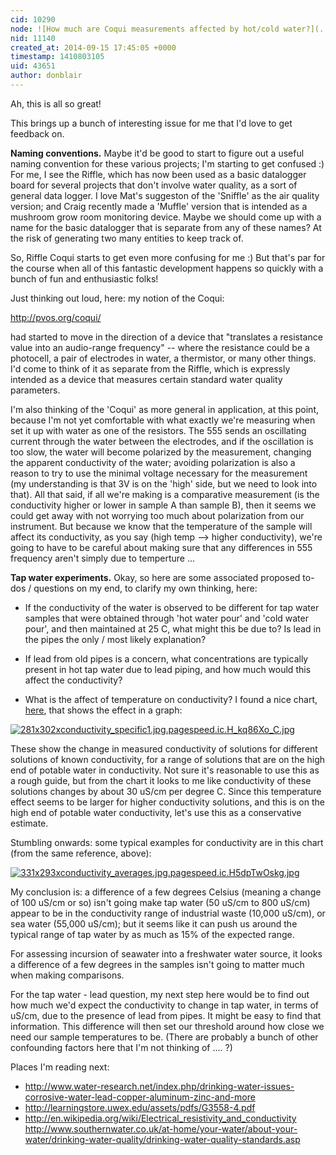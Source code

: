 ```yaml
---
cid: 10290
node: ![How much are Coqui measurements affected by hot/cold water?](../notes/warren/09-13-2014/riffle-coqui-hot-cold-tapwater-test)
nid: 11140
created_at: 2014-09-15 17:45:05 +0000
timestamp: 1410803105
uid: 43651
author: donblair
---
```


Ah, this is all so great!

This brings up a bunch of interesting issue for me that I'd love to get feedback on.

**Naming conventions.**  Maybe it'd be good to start to figure out a useful naming convention for these various projects; I'm starting to get confused :)  For me, I see the Riffle, which has now been used as a basic datalogger board for several projects that don't involve water quality, as a sort of general data logger.  I love Mat's suggeston of the 'Sniffle' as the air quality version; and Craig recently made a 'Muffle' version that is intended as a mushroom grow room monitoring device.  Maybe we should come up with a name for the basic datalogger that is separate from any of these names?  At the risk of generating two many entities to keep track of.

So, Riffle Coqui starts to get even more confusing for me :) But that's par for the course when all of this fantastic development happens so quickly with a bunch of fun and enthusiastic folks!

Just thinking out loud, here:  my notion of the Coqui:

http://pvos.org/coqui/

had started to move in the direction of a device that "translates a resistance value into an audio-range frequency" -- where the resistance could be a photocell, a pair of electrodes in water, a thermistor, or many other things. I'd come to think of it as separate from the Riffle, which is expressly intended as a device that measures certain standard water quality parameters.

I'm also thinking of the 'Coqui' as more general in application, at this point, because I'm not yet comfortable with what exactly we're measuring when set it up with water as one of the resistors.  The 555 sends an oscillating current through the water between the electrodes, and if the oscillation is too slow, the water will become polarized by the measurement, changing the apparent conductivity of the water; avoiding polarization is also a reason to try to use the minimal voltage necessary for the measurement (my understanding is that 3V is on the 'high' side, but we need to look into that).  All that said, if all we're making is a comparative measurement (is the conductivity higher or lower in sample A than sample B), then it seems we could get away with not worrying too much about polarization from our instrument.  But because we know that the temperature of the sample will affect its conductivity, as you say (high temp --> higher conductivity), we're going to have to be careful about making sure that any differences in 555 frequency aren't simply due to temperture ...

**Tap water experiments.**  Okay, so here are some associated proposed to-dos / questions on my end, to clarify my own thinking, here:

- If the conductivity of the water is observed to be different for tap water samples that were obtained through 'hot water pour' and 'cold water pour', and then maintained at 25 C, what might this be due to?  Is lead in the pipes the only / most likely explanation?

- If lead from old pipes is a concern, what concentrations are typically present in hot tap water due to lead piping, and how much would this affect the conductivity?

- What is the affect of temperature on conductivity?  I found a nice chart, [here](http://www.fondriest.com/environmental-measurements/parameters/water-quality/conductivity-salinity-tds/#cond3), that shows the effect in a graph:

[![281x302xconductivity_specific1.jpg.pagespeed.ic.H_kq86Xo_C.jpg](https://i.publiclab.org/system/images/photos/000/006/822/medium/281x302xconductivity_specific1.jpg.pagespeed.ic.H_kq86Xo_C.jpg)](https://i.publiclab.org/system/images/photos/000/006/822/original/281x302xconductivity_specific1.jpg.pagespeed.ic.H_kq86Xo_C.jpg)

These show the change in measured conductivity of solutions for different solutions of known conductivity, for a range of solutions that are on the high end of potable water in conductivity.  Not sure it's reasonable to use this as a rough guide, but from the chart it looks to me like conductivity of these solutions changes by about 30 uS/cm per degree C.  Since this temperature effect seems to be larger for higher conductivity solutions, and this is on the high end of potable water conductivity, let's use this as a conservative estimate.

Stumbling onwards:  some typical examples for conductivity are in this chart (from the same reference, above):

[![331x293xconductivity_averages.jpg.pagespeed.ic.H5dpTwOskg.jpg](https://i.publiclab.org/system/images/photos/000/006/823/medium/331x293xconductivity_averages.jpg.pagespeed.ic.H5dpTwOskg.jpg)](https://i.publiclab.org/system/images/photos/000/006/823/original/331x293xconductivity_averages.jpg.pagespeed.ic.H5dpTwOskg.jpg)

My conclusion is: a difference of a few degrees Celsius (meaning a change of 100 uS/cm or so) isn't going make tap water (50 uS/cm to 800 uS/cm) appear to be in the conductivity range of industrial waste (10,000 uS/cm), or sea water (55,000 uS/cm); but it seems like it can push us around the typical range of tap water by as much as 15% of the expected range.  

For assessing incursion of seawater into a freshwater water source, it looks a difference of a few degrees in the samples isn't going to matter much when making comparisons.  

For the tap water - lead question, my next step here would be to find out how much we'd expect the conductivity to change in tap water, in terms of uS/cm, due to the presence of lead from pipes.  It might be easy to find that information.  This  difference will then set our threshold around how close we need our sample temperatures to be.  (There are probably a bunch of other confounding factors here that I'm not thinking of .... ?)

Places I'm reading next:

- http://www.water-research.net/index.php/drinking-water-issues-corrosive-water-lead-copper-aluminum-zinc-and-more
- http://learningstore.uwex.edu/assets/pdfs/G3558-4.pdf
- http://en.wikipedia.org/wiki/Electrical_resistivity_and_conductivity
http://www.southernwater.co.uk/at-home/your-water/about-your-water/drinking-water-quality/drinking-water-quality-standards.asp
